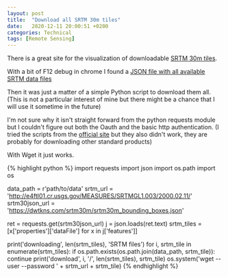 ```yaml
---
layout: post
title:  "Download all SRTM 30m tiles"
date:   2020-12-11 20:00:51 +0200
categories: Technical
tags: [Remote Sensing]
---
```


There is a great site for the visualization of downloadable [SRTM 30m tiles](https://dwtkns.com/srtm30m/).

With a bit of F12 debug in chrome I found a [JSON file with all available SRTM data files](https://dwtkns.com/srtm30m/srtm30m_bounding_boxes.json)

Then it was just a matter of a simple Python script to download them all. (This is not a particular interest of mine but there might be a chance that I will use it sometime in the future)

I'm not sure why it isn't straight forward from the python requests module but I couldn't figure out both the Oauth and the basic http authentication. (I tried the scripts from the [official site](https://ladsweb.modaps.eosdis.nasa.gov/tools-and-services/data-download-scripts/) but they also didn't work, they are probably for downloading other standard products)

With Wget it just works.

{% highlight python %}
import requests
import json
import os.path
import os

data_path = r'path/to/data'
srtm_url = 'http://e4ftl01.cr.usgs.gov/MEASURES/SRTMGL1.003/2000.02.11/'
srtm30json_url = 'https://dwtkns.com/srtm30m/srtm30m_bounding_boxes.json'

ret = requests.get(srtm30json_url)
j = json.loads(ret.text)
srtm_tiles = [x['properties']['dataFile'] for x in j['features']]

print('downloading', len(srtm_tiles), 'SRTM files')
for i, srtm_tile in enumerate(srtm_tiles):
    if os.path.exists(os.path.join(data_path, srtm_tile)):
        continue
    print('download', i, '/', len(srtm_tiles), srtm_tile)
    os.system('wget --user <user> --password <password> ' + srtm_url + srtm_tile)
{% endhighlight %}
